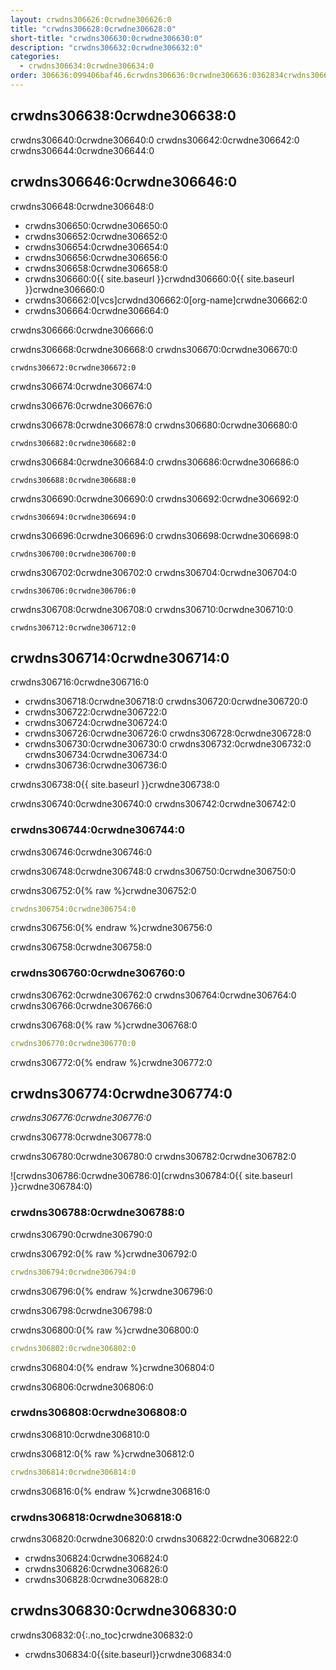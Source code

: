 ```yaml
---
layout: crwdns306626:0crwdne306626:0
title: "crwdns306628:0crwdne306628:0"
short-title: "crwdns306630:0crwdne306630:0"
description: "crwdns306632:0crwdne306632:0"
categories:
  - crwdns306634:0crwdne306634:0
order: 306636:099406baf46.6crwdns306636:0crwdne306636:0362834crwdns306636:0crwdne306636:0
---
```


## crwdns306638:0crwdne306638:0

crwdns306640:0crwdne306640:0 crwdns306642:0crwdne306642:0 crwdns306644:0crwdne306644:0

## crwdns306646:0crwdne306646:0

crwdns306648:0crwdne306648:0

* crwdns306650:0crwdne306650:0
* crwdns306652:0crwdne306652:0
* crwdns306654:0crwdne306654:0
* crwdns306656:0crwdne306656:0
* crwdns306658:0crwdne306658:0
* crwdns306660:0{{ site.baseurl }}crwdnd306660:0{{ site.baseurl }}crwdne306660:0
* crwdns306662:0[vcs]crwdnd306662:0[org-name]crwdne306662:0
* crwdns306664:0crwdne306664:0

crwdns306666:0crwdne306666:0

crwdns306668:0crwdne306668:0 crwdns306670:0crwdne306670:0

`crwdns306672:0crwdne306672:0`

crwdns306674:0crwdne306674:0

crwdns306676:0crwdne306676:0

crwdns306678:0crwdne306678:0 crwdns306680:0crwdne306680:0

`crwdns306682:0crwdne306682:0`

crwdns306684:0crwdne306684:0 crwdns306686:0crwdne306686:0

`crwdns306688:0crwdne306688:0`

crwdns306690:0crwdne306690:0 crwdns306692:0crwdne306692:0

`crwdns306694:0crwdne306694:0`

crwdns306696:0crwdne306696:0 crwdns306698:0crwdne306698:0

`crwdns306700:0crwdne306700:0`

crwdns306702:0crwdne306702:0 crwdns306704:0crwdne306704:0

`crwdns306706:0crwdne306706:0`

crwdns306708:0crwdne306708:0 crwdns306710:0crwdne306710:0

`crwdns306712:0crwdne306712:0`

## crwdns306714:0crwdne306714:0

crwdns306716:0crwdne306716:0

* crwdns306718:0crwdne306718:0 crwdns306720:0crwdne306720:0
* crwdns306722:0crwdne306722:0
* crwdns306724:0crwdne306724:0
* crwdns306726:0crwdne306726:0 crwdns306728:0crwdne306728:0
* crwdns306730:0crwdne306730:0 crwdns306732:0crwdne306732:0 crwdns306734:0crwdne306734:0
* crwdns306736:0crwdne306736:0

crwdns306738:0{{ site.baseurl }}crwdne306738:0

crwdns306740:0crwdne306740:0 crwdns306742:0crwdne306742:0

### crwdns306744:0crwdne306744:0

crwdns306746:0crwdne306746:0

crwdns306748:0crwdne306748:0 crwdns306750:0crwdne306750:0

crwdns306752:0{% raw %}crwdne306752:0
```yaml
crwdns306754:0crwdne306754:0
```
crwdns306756:0{% endraw %}crwdne306756:0

crwdns306758:0crwdne306758:0

### crwdns306760:0crwdne306760:0

crwdns306762:0crwdne306762:0 crwdns306764:0crwdne306764:0 crwdns306766:0crwdne306766:0

crwdns306768:0{% raw %}crwdne306768:0
```yaml
crwdns306770:0crwdne306770:0
```
crwdns306772:0{% endraw %}crwdne306772:0

## crwdns306774:0crwdne306774:0

_crwdns306776:0crwdne306776:0_

crwdns306778:0crwdne306778:0

crwdns306780:0crwdne306780:0 crwdns306782:0crwdne306782:0

![crwdns306786:0crwdne306786:0](crwdns306784:0{{ site.baseurl }}crwdne306784:0)

### crwdns306788:0crwdne306788:0
crwdns306790:0crwdne306790:0

crwdns306792:0{% raw %}crwdne306792:0
```yaml
crwdns306794:0crwdne306794:0
```
crwdns306796:0{% endraw %}crwdne306796:0

crwdns306798:0crwdne306798:0

crwdns306800:0{% raw %}crwdne306800:0
```yaml
crwdns306802:0crwdne306802:0
```
crwdns306804:0{% endraw %}crwdne306804:0

crwdns306806:0crwdne306806:0

### crwdns306808:0crwdne306808:0

crwdns306810:0crwdne306810:0

crwdns306812:0{% raw %}crwdne306812:0
```yaml
crwdns306814:0crwdne306814:0
```
crwdns306816:0{% endraw %}crwdne306816:0

### crwdns306818:0crwdne306818:0
crwdns306820:0crwdne306820:0 crwdns306822:0crwdne306822:0

- crwdns306824:0crwdne306824:0
- crwdns306826:0crwdne306826:0
- crwdns306828:0crwdne306828:0

## crwdns306830:0crwdne306830:0
crwdns306832:0{:.no_toc}crwdne306832:0

- crwdns306834:0{{site.baseurl}}crwdne306834:0
